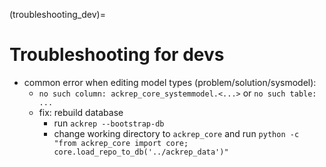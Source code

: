 (troubleshooting_dev)=
# Troubleshooting for devs

- common error when editing model types (problem/solution/sysmodel):
    - `no such column: ackrep_core_systemmodel.<...>` or `no such table: ...`
    - fix: rebuild database 
        - run `ackrep --bootstrap-db`
        - change working directory to `ackrep_core` and run `python -c "from ackrep_core import core; core.load_repo_to_db('../ackrep_data')"`




